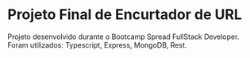 # Projeto Final de Encurtador de URL
Projeto desenvolvido durante o Bootcamp Spread FullStack Developer.
Foram utilizados: Typescript, Express, MongoDB, Rest.

